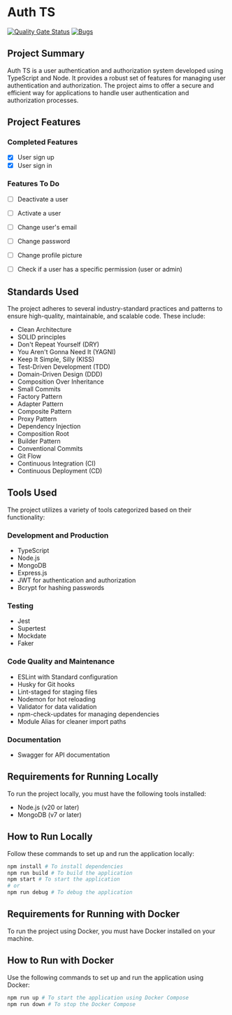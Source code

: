 # Auth TS

[![Quality Gate Status](https://sonarcloud.io/api/project_badges/measure?project=veidzj_auth-ts&metric=alert_status)](https://sonarcloud.io/summary/new_code?id=veidzj_auth-ts)
[![Bugs](https://sonarcloud.io/api/project_badges/measure?project=veidzj_auth-ts&metric=bugs)](https://sonarcloud.io/summary/new_code?id=veidzj_auth-ts)

## Project Summary

Auth TS is a user authentication and authorization system developed using TypeScript and Node. It provides a robust set of features for managing user authentication and authorization. The project aims to offer a secure and efficient way for applications to handle user authentication and authorization processes.


## Project Features

### Completed Features

- [x] User sign up
- [x] User sign in

### Features To Do

- [ ] Deactivate a user
- [ ] Activate a user
- [ ] Change user's email
- [ ] Change password
- [ ] Change profile picture
- [ ] Check if a user has a specific permission (user or admin)


## Standards Used

The project adheres to several industry-standard practices and patterns to ensure high-quality, maintainable, and scalable code. These include:

- Clean Architecture
- SOLID principles
- Don't Repeat Yourself (DRY)
- You Aren't Gonna Need It (YAGNI)
- Keep It Simple, Silly (KISS)
- Test-Driven Development (TDD)
- Domain-Driven Design (DDD)
- Composition Over Inheritance
- Small Commits
- Factory Pattern
- Adapter Pattern
- Composite Pattern
- Proxy Pattern
- Dependency Injection
- Composition Root
- Builder Pattern
- Conventional Commits
- Git Flow
- Continuous Integration (CI)
- Continuous Deployment (CD)


## Tools Used

The project utilizes a variety of tools categorized based on their functionality:

### Development and Production

- TypeScript
- Node.js
- MongoDB
- Express.js
- JWT for authentication and authorization
- Bcrypt for hashing passwords

### Testing

- Jest
- Supertest
- Mockdate
- Faker

### Code Quality and Maintenance

- ESLint with Standard configuration
- Husky for Git hooks
- Lint-staged for staging files
- Nodemon for hot reloading
- Validator for data validation
- npm-check-updates for managing dependencies
- Module Alias for cleaner import paths

### Documentation

- Swagger for API documentation


## Requirements for Running Locally

To run the project locally, you must have the following tools installed:

- Node.js (v20 or later)
- MongoDB (v7 or later)

## How to Run Locally

Follow these commands to set up and run the application locally:

```bash
npm install # To install dependencies
npm run build # To build the application
npm start # To start the application
# or
npm run debug # To debug the application
```


## Requirements for Running with Docker

To run the project using Docker, you must have Docker installed on your machine.

## How to Run with Docker

Use the following commands to set up and run the application using Docker:

```bash
npm run up # To start the application using Docker Compose
npm run down # To stop the Docker Compose
```

